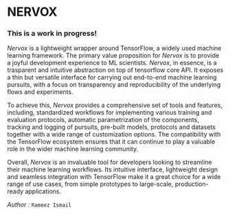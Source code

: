 # NERVOX

### This is a work in progress!
*Nervox* is a lightweight wrapper around TensorFlow, a widely used machine learning framework. The primary value proposition for *Nervox* is to provide a joyful development experience to ML scientists. *Nervox*, in essence, is a trasparent and intuitive abstraction on top of tensorflow core API. It exposes a thin but versatile interface for carrying out end-to-end machine learning pursuits, with a focus on transparency and reproducibility of the underlying flows and experiments.

To achieve this, *Nervox* provides a comprehensive set of tools and features, including, standardized workflows for implementing various training and evaluation protocols, automatic parametrization of the components, tracking and logging of pursuits, pre-built models, protocols and datasets together with a wide range of customization options. The compatibility with the TensorFlow ecosystem ensures that it can continue to play a valuable role in the wider machine learning community.

Overall, *Nervox* is an invaluable tool for developers looking to streamline their machine learning workflows. Its intuitive interface, lightweight design and seamless integration with TensorFlow make it a great choice for a wide range of use cases, from simple prototypes to large-scale, production-ready applications.

_Author :_ `Rameez Ismail` 
